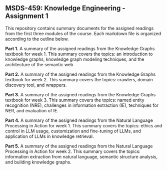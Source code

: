 ## MSDS-459: Knowledge Engineering - Assignment 1

This repository contains summary documents for the assigned readings from the first three modules of the course. Each markdown file is organized according to the outline below.

**Part 1.** 
A summary of the assigned readings from the Knowledge Graphs textbook for week 1. This summary covers the topics: an introduction to knowledge graphs, knowledge graph modeling techniques, and the architecture of the semantic web

**Part 2.** 
A summary of the assigned readings from the Knowledge Graphs textbook for week 2. This summary covers the topics: crawlers, domain discovery tool, and wrappers.

**Part 3.** 
A summary of the assigned readings from the Knowledge Graphs textbook for week 3. This summary covers the topics: named entity recognition (NRE), challenges in information extraction (IE), techniques for NER, and evaluation of IE.

**Part 4.** 
A summary of the assigned readings from the Natural Language Processing in Action for week 1. This summary covers the topics: ethics and control in LLM usage, customization and fine-tuning of LLMs, and application of LLMs in knowledge retrieval.

**Part 5.** 
A summary of the assigned readings from the Natural Language Processing in Action for week 2. This summary covers the topics: information extraction from natural language, semantic structure analysis, and building knowledge graphs.